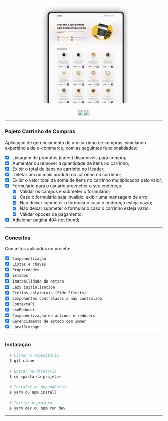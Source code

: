 <h2 align="center">
  <img alt="Capa do projeto" src="./.github/cover.png" width="280px" />
</h2>

<p align="center">
  <a href="mailto:bortolettohenrique@gmail.com" target="_blank">
    <img src="https://img.shields.io/badge/gmail-red?style=flat&logo=gmail&labelColor=white">
  </a>
  <a href="https://www.linkedin.com/in/henriquebortoletto/" target="_blank">
    <img src="https://img.shields.io/badge/linkedin-blue?style=flat&logo=linkedin&labelColor=blue">
  </a>
</p>

---

### Pojeto Carrinho de Compras

Aplicação de gerenciamento de um carrinho de compras, simulando experiência de e-commerce, com as seguintes funcionalidades:

- [x] Listagem de produtos (cafés) disponíveis para compra;
- [x] Aumentar ou remover a quantidade de itens no carrinho;
- [x] Exibir o total de itens no carrinho no Header;
- [x] Deletar um ou mais produto do carrinho no carrinho;
- [x] Exibir o valor total da soma de itens no carrinho multiplicados pelo valor;
- [x] Formulário para o usuário preencher o seu endereço;
  - [x] Validar os campos e submeter o formulário;
  - [x] Caso o formulário seja inválido, exibir uma mensagem de erro;
  - [x] Nao deixar submeter o formulário caso o endereço esteja vazio;
  - [x] Nao deixar submeter o formulário caso o carrinho esteja vazio;
  - [x] Validar opcoes de pagamento;
- [x] Adicionar pagina 404 not found;

---

### Conceitos

Conceitos aplicados no projeto:

- [x] `Componentização`
- [x] `Listas e chaves`
- [x] `Propriedades`
- [x] `Estados`
- [x] `Imutabilidade do estado`
- [x] `Lazy initialization`
- [x] `Efeitos colaterais (Side Effects)`
- [x] `Componentes controlados x não controlado`
- [x] `ContextAPI`
- [x] `useReducer`
- [x] `Componentização de actions e reducers`
- [x] `Gerenciamento de estado com immer`
- [x] `LocalStorage`

---

### Instalação

```bash
  # Clonar o repositório
  $ git clone

  # Entrar no diretório
  $ cd <pasta-do-projeto>

  # Instalar as dependências
  $ yarn ou npm install

  # Iniciar o projeto
  $ yarn dev ou npm run dev
```

---
